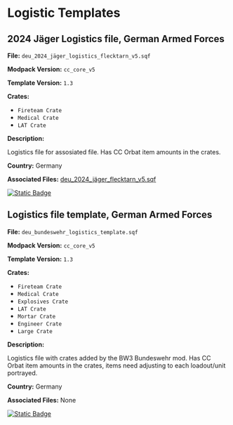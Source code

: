 # Logistic Templates

## 2024 Jäger Logistics file, German Armed Forces

**File:** `deu_2024_jäger_logistics_flecktarn_v5.sqf`

**Modpack Version:** `cc_core_v5`

**Template Version:** `1.3`

**Crates:** 
- `Fireteam Crate` 
- `Medical Crate` 
- `LAT Crate`

**Description:**
<!-- Description -->
Logistics file for assosiated file. Has CC Orbat item amounts in the crates.

**Country:** Germany


**Associated Files:**
[deu_2024_jäger_flecktarn_v5.sqf](https://github.com/clustermod/HCMF3-Loadouts/blob/master/loadouts/germany/loadouts/deu_2024_jäger_flecktarn_v5.sqf)

<a href="https://github.com/clustermod/HCMF3-Loadouts/blob/addloadouts/master/germany/loadouts/deu_2024_jäger_flecktarn_v5.sqf">
  <img alt="Static Badge" src="https://img.shields.io/badge/File-Download_(CTRL_%2B_S)-orange?style=flat-square">
</a>

## Logistics file template, German Armed Forces

**File:** `deu_bundeswehr_logistics_template.sqf`

**Modpack Version:** `cc_core_v5`

**Template Version:** `1.3`

**Crates:** 
- `Fireteam Crate` 
- `Medical Crate` 
- `Explosives Crate`
- `LAT Crate`
- `Mortar Crate`
- `Engineer Crate`
- `Large Crate`

**Description:**
<!-- Description -->
Logistics file with crates added by the BW3 Bundeswehr mod. Has CC Orbat item amounts in the crates, items need adjusting to each loadout/unit portrayed.

**Country:** Germany


**Associated Files:**
None

<a href="https://github.com/clustermod/HCMF3-Loadouts/blob/addloadouts/master/germany/loadouts/deu_bundeswehr_logistics_template.sqf">
  <img alt="Static Badge" src="https://img.shields.io/badge/File-Download_(CTRL_%2B_S)-orange?style=flat-square">
</a>